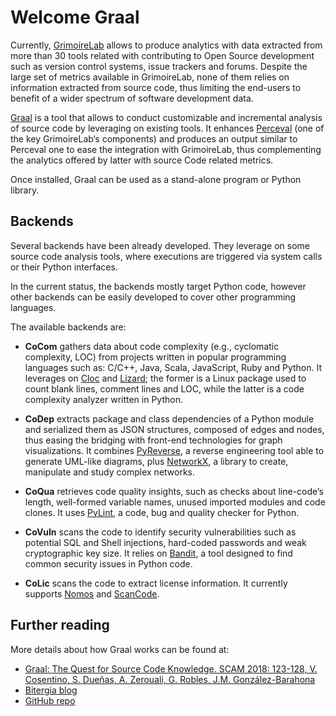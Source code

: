 # Welcome Graal

Currently, [GrimoireLab](https://github.com/chaoss/grimoirelab) allows to produce analytics with data extracted from more than 30 tools related with contributing to Open Source development such as version control systems, issue trackers and forums. Despite the large set of metrics available in GrimoireLab, none of them relies on information extracted from source code, thus limiting the end-users to benefit of a wider spectrum of software development data.

[Graal](https://github.com/Bitergia/graal) is a tool that allows to conduct customizable and incremental analysis of source code by leveraging on existing tools. It enhances [Perceval](https://www.researchgate.net/publication/325334393_Perceval_Software_Project_Data_at_Your_Will) (one of the key GrimoireLab‘s components) and produces an output similar to Perceval one to ease the integration with GrimoireLab, thus complementing the analytics offered by latter with source Code related metrics.

Once installed, Graal can be used as a stand-alone program or Python library.

## Backends

Several backends have been already developed. They leverage on some source code analysis tools, where executions are triggered via system calls or their Python interfaces.

In the current status, the backends mostly target Python code, however other backends can be easily developed to cover other programming languages.

The available backends are:

- **CoCom** gathers data about code complexity (e.g., cyclomatic complexity, LOC) from projects written in popular programming languages such as: C/C++, Java,
Scala, JavaScript, Ruby and Python. It leverages on [Cloc](http://cloc.sourceforge.net/) and [Lizard](https://github.com/terryyin/lizard); the former is a Linux package used to count blank lines, comment lines and LOC, while the latter is a code complexity analyzer written in Python.

- **CoDep** extracts package and class dependencies of a Python module and serialized them as JSON structures, composed of edges and nodes, thus easing the bridging with front-end technologies for graph visualizations. It combines [PyReverse](https://www.logilab.org/project/pyreverse), a reverse engineering tool able to generate UML-like diagrams, plus [NetworkX](https://networkx.github.io/), a library to create, manipulate and study complex networks.

- **CoQua** retrieves code quality insights, such as checks about line-code’s length, well-formed variable names, unused imported modules and code clones. It uses [PyLint](https://www.pylint.org/), a code, bug and quality checker for Python.

- **CoVuln** scans the code to identify security vulnerabilities such as potential SQL and Shell injections, hard-coded passwords and weak cryptographic key size. It relies on [Bandit](https://pypi.org/project/bandit/), a tool designed to find common security issues in Python code.

- **CoLic** scans the code to extract license information. It currently supports [Nomos](https://github.com/fossology/fossology/tree/master/src/nomos) and [ScanCode](https://github.com/nexB/scancode-toolkit).

## Further reading

More details about how Graal works can be found at:
- [Graal: The Quest for Source Code Knowledge. SCAM 2018: 123-128, V. Cosentino, S. Dueñas, A. Zerouali, G. Robles, J.M. González-Barahona](https://www.researchgate.net/publication/326942711_Graal_The_Quest_for_Source_Code_Knowledge)
- [Bitergia blog](https://blog.bitergia.com/2018/07/24/graal-the-quest-for-source-code-knowledge/)
- [GitHub repo](https://github.com/Bitergia/graal)

